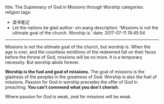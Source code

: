 title: The Supremacy of God in Missions through Worship
categories: religion
tags:
  - 读书笔记
  - Let the nations be glad
author: xin.wang
description: 'Missions is not the ultimate goal of the church. Worship is.'
date: 2017-07-11 19:45:54
-------
Missions is not the ultimate goal of the church, but worship is. When the age is over, and the countless mmillions of the redeemed fall on their faces before the throne of God, missions will be no more. It is a temporary necessity. But worship abids forever.

**Worship is the fuel and goal of missions.**
The goal of missions is the gladness of the peoples in the greatness of God. Worship is also the fuel of missions. Passion for God in worship precedes the offer of God in preaching. **You can't commend what you don't cherish**.

Where passion for God is weak, zeal for missions will be weak.

